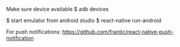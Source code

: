 Make sure device available
  $ adb devices

$ start emulator from android studio
$ react-native run-android

For push notifications:
  https://github.com/frantic/react-native-push-notification
